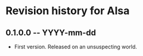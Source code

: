# Revision history for Alsa

## 0.1.0.0 -- YYYY-mm-dd

* First version. Released on an unsuspecting world.

